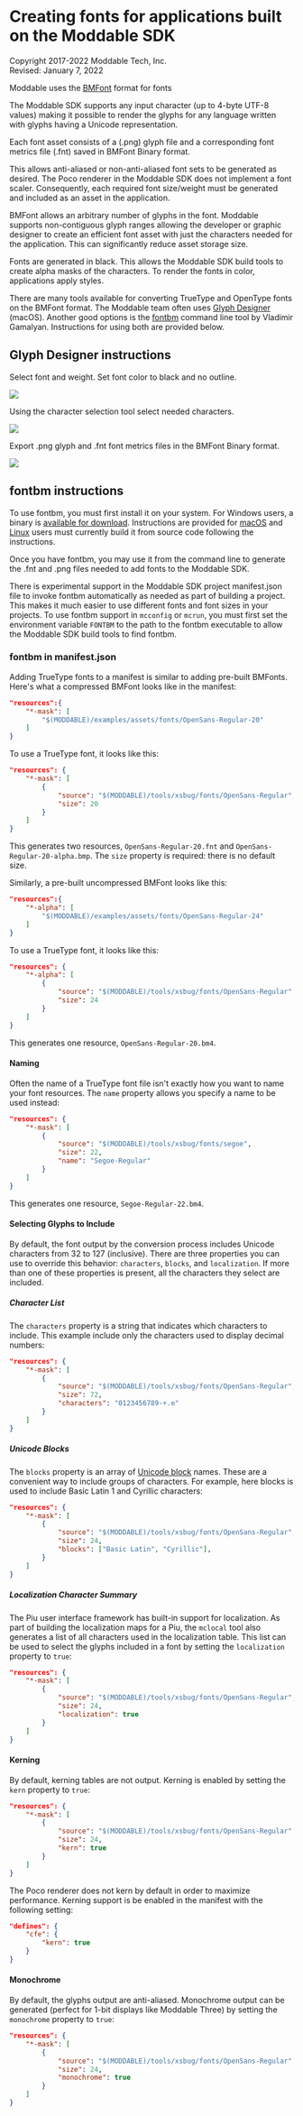 # Creating fonts for applications built on the Moddable SDK
Copyright 2017-2022 Moddable Tech, Inc.<BR>
Revised: January 7, 2022

Moddable uses the [BMFont](http://www.angelcode.com/products/bmfont/doc/file_format.html) format for fonts

The Moddable SDK supports any input character (up to 4-byte UTF-8 values) making it possible to render the glyphs for any language written with glyphs having a Unicode representation.

Each font asset consists of a (.png) glyph file and a corresponding font metrics file (.fnt) saved in BMFont Binary format.

This allows anti-aliased or non-anti-aliased font sets to be generated as desired. The Poco renderer in the Moddable SDK does not implement a font scaler. Consequently, each required font size/weight must be generated and included as an asset in the application.

BMFont allows an arbitrary number of glyphs in the font.
Moddable supports non-contiguous glyph ranges allowing the developer or graphic designer to create an efficient font asset with just the characters needed for the application. This can significantly reduce asset storage size.

Fonts are generated in black. This allows the Moddable SDK build tools to create alpha masks of the characters. To render the fonts in color, applications apply styles.

There are many tools available for converting TrueType and OpenType fonts on the BMFont format. The Moddable team often uses [Glyph Designer](https://71squared.com/glyphdesigner) (macOS). Another good options is the [fontbm](https://github.com/vladimirgamalyan/fontbm) command line tool by Vladimir Gamalyan. Instructions for using both are provided below.

## Glyph Designer instructions

Select font and weight. Set font color to black and no outline.

![](../assets/create-fonts/screen01.png)

Using the character selection tool select needed characters.

![](../assets/create-fonts/screen02.png)

Export .png glyph and .fnt font metrics files in the BMFont Binary format.

![](../assets/create-fonts/screen03.png)

## fontbm instructions

To use fontbm, you must first install it on your system. For Windows users, a binary is [available for download](https://github.com/vladimirgamalyan/fontbm/releases/latest). Instructions are provided for [macOS](https://github.com/vladimirgamalyan/fontbm#building-macos) and [Linux](https://github.com/vladimirgamalyan/fontbm#building-linux) users must currently build it from source code following the instructions.

Once you have fontbm, you may use it from the command line to generate the .fnt and .png files needed to add fonts to the Moddable SDK.

There is experimental support in the Moddable SDK project manifest.json file to invoke fontbm automatically as needed as part of building a project. This makes it much easier to use different fonts and font sizes in your projects. To use fontbm support in `mcconfig` or `mcrun`, you must first set the environment variable `FONTBM` to the path to the fontbm executable to allow the Moddable SDK build tools to find fontbm.

### fontbm in manifest.json

Adding TrueType fonts to a manifest is similar to adding pre-built BMFonts. Here's what a compressed BMFont looks like in the manifest:

```json
"resources":{
	"*-mask": [
		"$(MODDABLE)/examples/assets/fonts/OpenSans-Regular-20"
	]
}
```
To use a TrueType font, it looks like this:

```json
"resources": {
	"*-mask": [
		{
			"source": "$(MODDABLE)/tools/xsbug/fonts/OpenSans-Regular",
			"size": 20
		}
	]
}
```

This generates two resources, `OpenSans-Regular-20.fnt` and  `OpenSans-Regular-20-alpha.bmp`. The `size` property is required: there is no default size.

Similarly, a pre-built uncompressed BMFont looks like this:

```json
"resources":{
	"*-alpha": [
		"$(MODDABLE)/examples/assets/fonts/OpenSans-Regular-24"
	]
}
```

To use a TrueType font, it looks like this:

```json
"resources": {
	"*-alpha": [
		{
			"source": "$(MODDABLE)/tools/xsbug/fonts/OpenSans-Regular",
			"size": 24
		}
	]
}
```

This generates one resource, `OpenSans-Regular-20.bm4`.

#### Naming
Often the name of a TrueType font file isn't exactly how you want to name your font resources. The `name` property allows you specify a name to be used instead:

```json
"resources": {
	"*-mask": [
		{
			"source": "$(MODDABLE)/tools/xsbug/fonts/segoe",
			"size": 22,
			"name": "Segoe-Regular"
		}
	]
}
```
This generates one resource, `Segoe-Regular-22.bm4`.

#### Selecting Glyphs to Include
By default, the font output by the conversion process includes Unicode characters from 32 to 127 (inclusive). There are three properties you can use to override this behavior: `characters`, `blocks`, and `localization`. If more than one of these properties is present, all the characters they select are included.

##### Character List
The `characters` property is a string that indicates which characters to include. This example include only the characters used to display decimal numbers:

```json
"resources": {
	"*-mask": [
		{
			"source": "$(MODDABLE)/tools/xsbug/fonts/OpenSans-Regular",
			"size": 72,
			"characters": "0123456789-+.e"
		}
	]
}
```

##### Unicode Blocks
The `blocks` property is an array of [Unicode block](https://en.wikipedia.org/wiki/Unicode_block) names. These are a convenient way to include groups of characters. For example, here blocks is used to include Basic Latin 1 and Cyrillic characters:

```json
"resources": {
	"*-mask": [
		{
			"source": "$(MODDABLE)/tools/xsbug/fonts/OpenSans-Regular",
			"size": 24,
			"blocks": ["Basic Latin", "Cyrillic"],
		}
	]
}
```

##### Localization Character Summary
The Piu user interface framework has built-in support for localization. As part of building the localization maps for a Piu, the `mclocal` tool also generates a list of all characters used in the localization table. This list can be used to select the glyphs included in a font by setting the `localization` property to `true`:

```json
"resources": {
	"*-mask": [
		{
			"source": "$(MODDABLE)/tools/xsbug/fonts/OpenSans-Regular",
			"size": 24,
			"localization": true
		}
	]
}
```


#### Kerning
By default, kerning tables are not output. Kerning is enabled by setting the `kern` property to `true`:

```json
"resources": {
	"*-mask": [
		{
			"source": "$(MODDABLE)/tools/xsbug/fonts/OpenSans-Regular",
			"size": 24,
			"kern": true
		}
	]
}
```
The Poco renderer does not kern by default in order to maximize performance. Kerning support is be enabled in the manifest with the following setting:

```json
"defines": {
	"cfe": {
		"kern": true
	}
}
```

#### Monochrome
By default, the glyphs output are anti-aliased. Monochrome output can be generated (perfect for 1-bit displays like Moddable Three) by setting the `monochrome` property to `true`:

```json
"resources": {
	"*-mask": [
		{
			"source": "$(MODDABLE)/tools/xsbug/fonts/OpenSans-Regular",
			"size": 24,
			"monochrome": true
		}
	]
}
```



